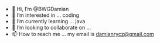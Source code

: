 - 👋 Hi, I’m @BWGDamian
- 👀 I’m interested in ... coding
- 🌱 I’m currently learning ... java
- 💞️ I’m looking to collaborate on ...
- 📫 How to reach me ... my email is damianrycz@gmail.com

<!---
BWGDamian/BWGDamian is a ✨ special ✨ repository because its `README.md` (this file) appears on your GitHub profile.
You can click the Preview link to take a look at your changes.
--->
